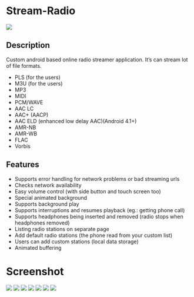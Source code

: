 # Stream-Radio
![](https://github.com/bajjajjrajjesh/Stream-Radio/blob/master/Screenshot/image_preview.jpg)
## Description
Custom android based online radio streamer application. It’s can stream lot of file formats.

*   PLS (for the users)
*   M3U (for the users)
*   MP3
*   MIDI
*   PCM/WAVE
*   AAC LC
*   AAC+ (AACP)
*   AAC ELD (enhanced low delay AAC)(Android 4.1+)
*   AMR-NB
*   AMR-WB
*   FLAC
*   Vorbis




##  Features

* Supports error handling for network problems or bad streaming urls
* Checks network availability
* Easy volume control (with side button and touch screen too)
* Special animated background
* Supports background play
* Supports interruptions and resumes playback (eg.: getting phone call)
* Supports headphones being inserted and removed (radio stops when headphones removed)
* Listing radio stations on separate page
* Add default radio stations (the phone read from your custom list)
* Users can add custom stations (local data storage)
* Animated buffering


# Screenshot
![](https://github.com/bajjajjrajjesh/Stream-Radio/blob/master/Screenshot/1.png)
![](https://github.com/bajjajjrajjesh/Stream-Radio/blob/master/Screenshot/2.png)
![](https://github.com/bajjajjrajjesh/Stream-Radio/blob/master/Screenshot/3.png)
![](https://github.com/bajjajjrajjesh/Stream-Radio/blob/master/Screenshot/4.png)
![](https://github.com/bajjajjrajjesh/Stream-Radio/blob/master/Screenshot/5.png)
![](https://github.com/bajjajjrajjesh/Stream-Radio/blob/master/Screenshot/6.png)
![](https://github.com/bajjajjrajjesh/Stream-Radio/blob/master/Screenshot/7.png)
